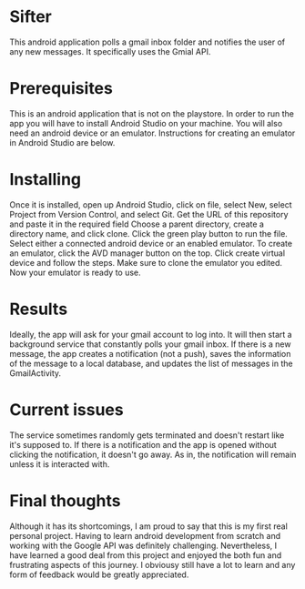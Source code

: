 # Sifter
This android application polls a gmail inbox folder and notifies the user of any new messages. 
It specifically uses the Gmial API.

# Prerequisites
This is an android application that is not on the playstore. In order to run the app 
you will have to install Android Studio on your machine. 
You will also need an android device or an emulator. Instructions for creating an emulator in 
Android Studio are below.

# Installing
Once it is installed, open up Android Studio, click on file, select New, select Project from Version Control, and select Git. 
Get the URL of this repository and paste it in the required field 
Choose a parent directory, create a directory name, and click clone. 
Click the green play button to run the file. 
Select either a connected android device or an enabled emulator. 
To create an emulator, click the AVD manager button on the top. 
Click create virtual device and follow the steps. 
Make sure to clone the emulator you edited. 
Now your emulator is ready to use.

# Results
Ideally, the app will ask for your gmail account to log into. It will then start a background service that 
constantly polls your gmail inbox. If there is a new message, the app creates a notification (not a push), 
saves the information of the message to a local database, and updates the list of messages in the GmailActivity.

# Current issues
The service sometimes randomly gets terminated and doesn't restart like it's supposed to. 
If there is a notification and the app is opened without clicking the notification, it doesn't go away. 
As in, the notification will remain unless it is interacted with. 

# Final thoughts
Although it has its shortcomings, I am proud to say that this is my first real personal project. Having to learn android 
development from scratch and working with the Google API was definitely challenging. Nevertheless, I have learned a good 
deal from this project and enjoyed the both fun and frustrating aspects of this journey. I obviousy still have a lot to learn 
and any form of feedback would be greatly appreciated.
